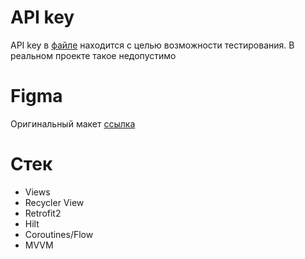 # API key
API key в [файле](https://github.com/DmitrySergeev02/Weather-App/blob/main/app/src/main/java/com/dmitrysergeev/weatherapp/data/weather/api/WeatherInterceptor.kt)  находится с целью возможности тестирования. В реальном проекте такое недопустимо

# Figma
Оригинальный макет [ссылка](https://www.figma.com/design/ajBzbvrZhEmHLWeXXC9zGP/Live-Weather--Community-?node-id=1-8278&t=k7TK38cN1zkfHVeQ-1)

# Стек
- Views
- Recycler View
- Retrofit2
- Hilt
- Coroutines/Flow
- MVVM
